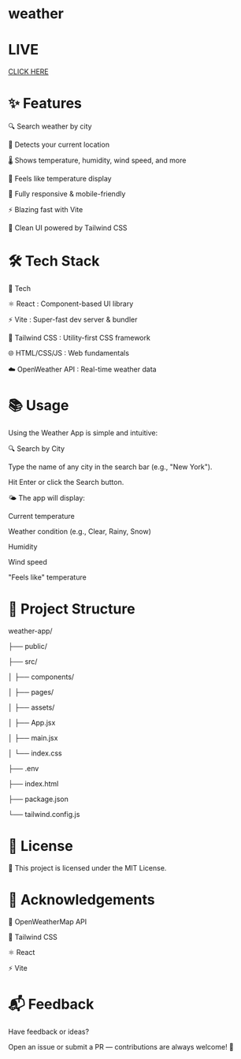 # weather



# LIVE 

[CLICK HERE](https://weather-app-tznv.vercel.app/)



# ✨ Features

🔍 Search weather by city

📍 Detects your current location

🌡️ Shows temperature, humidity, wind speed, and more

🎯 Feels like temperature display

📱 Fully responsive & mobile-friendly

⚡ Blazing fast with Vite

🎨 Clean UI powered by Tailwind CSS



# 🛠️ Tech Stack

🔧 Tech	                                                            

⚛️ React	     :                                                                     Component-based UI library

⚡ Vite       :          	                                                       Super-fast dev server & bundler

🎨 Tailwind CSS    :       	                                                       Utility-first CSS framework

🌐 HTML/CSS/JS	    :                                                                      Web fundamentals

☁️ OpenWeather API	     :                                                             Real-time weather data




# 📚 Usage

Using the Weather App is simple and intuitive:

🔍 Search by City

Type the name of any city in the search bar (e.g., "New York").

Hit Enter or click the Search button.

🌤️ The app will display:

Current temperature

Weather condition (e.g., Clear, Rainy, Snow)

Humidity

Wind speed

"Feels like" temperature



# 📁 Project Structure


weather-app/

├── public/

├── src/

│   ├── components/

│   ├── pages/

│   ├── assets/

│   ├── App.jsx

│   ├── main.jsx

│   └── index.css

├── .env

├── index.html

├── package.json

└── tailwind.config.js




# 📄 License

📝 This project is licensed under the MIT License.



# 🙏 Acknowledgements

🔗 OpenWeatherMap API

💅 Tailwind CSS

⚛️ React

⚡ Vite



# 📬 Feedback

Have feedback or ideas?

Open an issue or submit a PR — contributions are always welcome! 🙌




